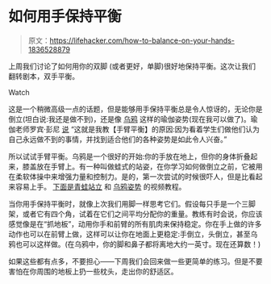 # 如何用手保持平衡

> 原文：<https://lifehacker.com/how-to-balance-on-your-hands-1836528879>

上周我们讨论了如何用你的双脚 (或者更好，单脚)很好地保持平衡。这次让我们翻转剧本，双手平衡。

Watch

这是一个稍微高级一点的话题，但是能够用手保持平衡总是令人惊讶的，无论你是倒立(坦白说:我还是做不到)，还是像 [乌鸦](https://www.yogajournal.com/poses/crane-pose) 这样的瑜伽姿势(现在我可以做了)。瑜伽老师罗宾·彭尼 [说](https://robinpenney.yoga/arm-balance-tips/) “这就是我教【手臂平衡】的原因:因为看着学生们做他们认为自己永远做不到的事情，并找到适合他们的各种姿势是如此令人兴奋。”

所以试试手臂平衡。乌鸦是一个很好的开始:你的手放在地上，但你的身体折叠起来，膝盖放在手臂上。有一种叫做蛙式的站姿，在你学习如何做倒立之前，它被用在柔软体操中来增强力量和控制力。是的，第一次尝试的时候很吓人，但是比看起来容易上手。 [下面是青蛙站立](https://www.youtube.com/watch?v=fAg1ZlngaMo) 和 [乌鸦姿势](https://www.youtube.com/watch?v=DgvjvwPGLPY) 的视频教程。

当你用手保持平衡时，就像上次我们用脚一样思考它们。假设每只手是一个三脚架，或者它有四个角，试着在它们之间平均分配你的重量。教练有时会说，你应该感觉像是在“抓地板”，动用你手和前臂的所有肌肉来保持稳定。你在手上做的许多动作也可以在前臂上做，这样可以让你在地面上更稳定:手倒立，头倒立，甚至乌鸦也可以这样做。(在乌鸦中，你的脚和鼻子都将离地大约一英寸。现在还算数！)

如果这些都有点多，不要担心——下周我们会回来做一些更简单的练习。但是不要害怕在你周围的地板上扔一些枕头，走出你的舒适区。